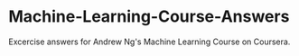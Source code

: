 # Machine-Learning-Course-Answers

Excercise answers for Andrew Ng's Machine Learning Course on Coursera.
